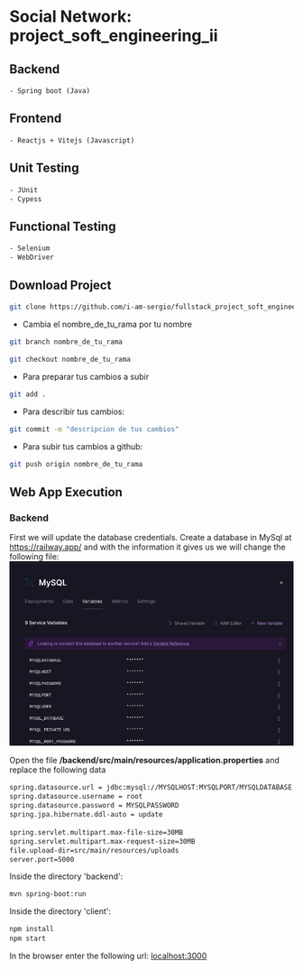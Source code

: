 # Social Network: project_soft_engineering_ii

## Backend
    - Spring boot (Java)

## Frontend
    - Reactjs + Vitejs (Javascript)

## Unit Testing
    - JUnit
    - Cypess

## Functional Testing
    - Selenium
    - WebDriver

## Download Project

```bash
git clone https://github.com/i-am-sergio/fullstack_project_soft_engineering_ii.git
```
* Cambia el nombre_de_tu_rama por tu nombre
```bash
git branch nombre_de_tu_rama
```
```bash
git checkout nombre_de_tu_rama
```

* Para preparar tus cambios a subir
```bash
git add .
```

* Para describir tus cambios:
```bash
git commit -m "descripcion de tus cambios"
```

* Para subir tus cambios a github:
```bash
git push origin nombre_de_tu_rama
```

## Web App Execution

### Backend

First we will update the database credentials. Create a database in MySql at
<https://railway.app/> and with the information it gives us we will change
the following file:
![Captura](.Captures/Mysql.png)

Open the file **/backend/src/main/resources/application.properties**
and replace the following data

```
spring.datasource.url = jdbc:mysql://MYSQLHOST:MYSQLPORT/MYSQLDATABASE
spring.datasource.username = root
spring.datasource.password = MYSQLPASSWORD
spring.jpa.hibernate.ddl-auto = update

spring.servlet.multipart.max-file-size=30MB
spring.servlet.multipart.max-request-size=30MB
file.upload-dir=src/main/resources/uploads
server.port=5000
```
Inside the directory 'backend':
```bash
mvn spring-boot:run
```

Inside the directory 'client':
```bash
npm install
npm start
```
In the browser enter the following url: <localhost:3000>
